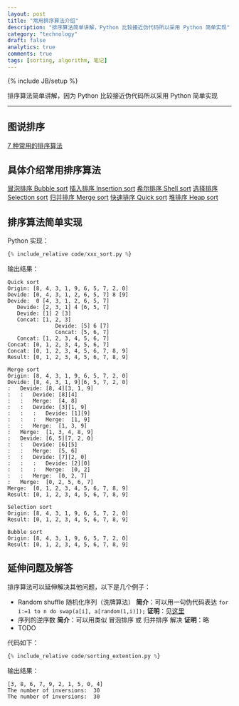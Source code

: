 ```yaml
---
layout: post
title: "常用排序算法介绍"
description: "排序算法简单讲解，Python 比较接近伪代码所以采用 Python 简单实现"
category: "technology"
draft: false
analytics: true
comments: true
tags: [sorting, algorithm, 笔记]
---
```

{% include JB/setup %}

排序算法简单讲解，因为 Python 比较接近伪代码所以采用 Python 简单实现

---

## 图说排序

[7 种常用的排序算法](http://blog.jobbole.com/11745/)

## 具体介绍常用排序算法

[冒泡排序 Bubble sort](http://www.cnblogs.com/morewindows/archive/2011/08/06/2129603.html)
[插入排序 Insertion sort](http://www.cnblogs.com/morewindows/archive/2011/08/06/2129610.html)
[希尔排序 Shell sort](http://www.cnblogs.com/morewindows/archive/2011/08/08/2130684.html)
[选择排序 Selection sort](http://www.cnblogs.com/morewindows/archive/2011/08/09/2131953.html)
[归并排序 Merge sort](http://www.cnblogs.com/morewindows/archive/2011/08/11/2134593.html)
[快速排序 Quick sort](http://www.cnblogs.com/morewindows/archive/2011/08/13/2137415.html)
[堆排序   Heap sort](http://www.cnblogs.com/morewindows/archive/2011/08/22/2149612.html)

## 排序算法简单实现

Python 实现：

```python
{% include_relative code/xxx_sort.py %}
```

输出结果：

````nohighlight
Quick sort
Origin: [8, 4, 3, 1, 9, 6, 5, 7, 2, 0]
Devide: [0, 4, 3, 1, 2, 6, 5, 7] 8 [9]
Devide:  0 [4, 3, 1, 2, 6, 5, 7]
   Devide: [2, 3, 1] 4 [6, 5, 7]
   Devide: [1] 2 [3]
   Concat: [1, 2, 3]
               Devide: [5] 6 [7]
               Concat: [5, 6, 7]
   Concat: [1, 2, 3, 4, 5, 6, 7]
Concat: [0, 1, 2, 3, 4, 5, 6, 7]
Concat: [0, 1, 2, 3, 4, 5, 6, 7, 8, 9]
Result: [0, 1, 2, 3, 4, 5, 6, 7, 8, 9]

Merge sort
Origin: [8, 4, 3, 1, 9, 6, 5, 7, 2, 0]
Devide: [8, 4, 3, 1, 9][6, 5, 7, 2, 0]
:   Devide: [8, 4][3, 1, 9]
:   :   Devide: [8][4]
:   :   Merge:  [4, 8]
:   :   Devide: [3][1, 9]
:   :   :   Devide: [1][9]
:   :   :   Merge:  [1, 9]
:   :   Merge:  [1, 3, 9]
:   Merge:  [1, 3, 4, 8, 9]
:   Devide: [6, 5][7, 2, 0]
:   :   Devide: [6][5]
:   :   Merge:  [5, 6]
:   :   Devide: [7][2, 0]
:   :   :   Devide: [2][0]
:   :   :   Merge:  [0, 2]
:   :   Merge:  [0, 2, 7]
:   Merge:  [0, 2, 5, 6, 7]
Merge:  [0, 1, 2, 3, 4, 5, 6, 7, 8, 9]
Result: [0, 1, 2, 3, 4, 5, 6, 7, 8, 9]

Selection sort
Origin: [8, 4, 3, 1, 9, 6, 5, 7, 2, 0]
Result: [0, 1, 2, 3, 4, 5, 6, 7, 8, 9]

Bubble sort
Origin: [8, 4, 3, 1, 9, 6, 5, 7, 2, 0]
Result: [0, 1, 2, 3, 4, 5, 6, 7, 8, 9]
````

## 延伸问题及解答

排序算法可以延伸解决其他问题，以下是几个例子：

-  Random shuffle 随机化序列（洗牌算法）
   **简介**：可以用一句伪代码表达 `for i:=1 to n do swap(a[i], a[random(1,i)]);`
   **证明**：见[这里](../prove-random-shuffle)
-  序列的逆序数
   **简介**：可以用类似 冒泡排序 或 归并排序 解决
   **证明**：略
-  TODO

代码如下：

````python
{% include_relative code/sorting_extention.py %}
````

输出结果：

````nohighlight
[3, 8, 6, 7, 9, 2, 1, 5, 0, 4]
The number of inversions:  30
The number of inversions:  30
````
